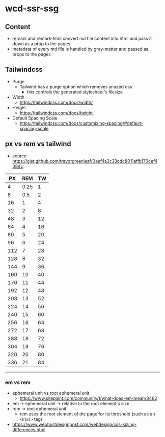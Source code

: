 # wcd-ssr-ssg

## Content
- remark and remark-html convert md file content into html and pass it down as a prop to the pages
- metadata of every md file is handled by gray-matter and passed as props to the pages

## Tailwindcss
- Purge
    - Tailwind has a purge option which removes unused css
        - this controls the generated stylesheet's filesize 
- Width
    - https://tailwindcss.com/docs/width/
- Height
    - https://tailwindcss.com/docs/height
- Default Spacing Scale
    - https://tailwindcss.com/docs/customizing-spacing/#default-spacing-scale

## px vs rem vs tailwind
- source: https://gist.github.com/trevorgreenleaf/0aef4a3c33cdc8011affb170cef4384c

PX|REM|TW
---|---|---|
4|0.25|1
8|0.5|2
16|1|4
32|2|8
48|3|12
64|4|16
80|5|20
96|6|24
112|7|28
128|8|32
144|9|36
160|10|40
176|11|44
192|12|48
208|13|52
224|14|56
240|15|60
256|16|64
272|17|68
288|18|72
304|19|76
320|20|80
336|21|84


---

### em vs rem
- ephemeral unit vs root ephemeral unit
    - https://www.sitepoint.com/community/t/what-does-em-mean/3482
- em &rarr; ephemeral unit &rarr; relative to the root element's size
- rem &rarr; root ephemeral unit
    - rem uses the root element of the page for its threshold (such as an `<html>` tag)
- https://www.webhostdesignpost.com/webdesign/css-sizing-differences.html